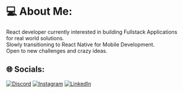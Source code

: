 # 💻 About Me:
React developer currently interested in building Fullstack Applications <br>for real world solutions.<br>Slowly transitioning to React Native for Mobile Development.<br>Open to new challenges and crazy ideas.


## 🌐 Socials:
[![Discord](https://img.shields.io/badge/Discord-%237289DA.svg?logo=discord&logoColor=white)](https://discord.gg/https://discord.gg/TkzVsZpQ) [![Instagram](https://img.shields.io/badge/Instagram-%23E4405F.svg?logo=Instagram&logoColor=white)](https://instagram.com/kennedy_devs) [![LinkedIn](https://img.shields.io/badge/LinkedIn-%230077B5.svg?logo=linkedin&logoColor=white)](https://linkedin.com/in/kennedy-freitas-079aa316a) 
  
<!-- Proudly created with GPRM ( https://gprm.itsvg.in ) -->
